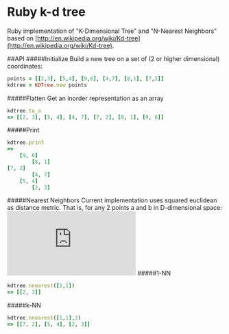 Ruby k-d tree
=============

Ruby implementation of "K-Dimensional Tree" and "N-Nearest Neighbors" based on [http://en.wikipedia.org/wiki/Kd-tree](http://en.wikipedia.org/wiki/Kd-tree).

##API
#####Initialize
Build a new tree on a set of (2 or higher dimensional) coordinates:

```ruby
points = [[2,3], [5,4], [9,6], [4,7], [8,1], [7,2]]
kdtree = KDTree.new points
```

#####Flatten
Get an inorder representation as an array
```ruby
kdtree.to_a
=> [[2, 3], [5, 4], [4, 7], [7, 2], [8, 1], [9, 6]]
```
#####Print
```ruby
kdtree.print
=>
    [9, 6]
        [8, 1]
[7, 2]
        [4, 7]
    [5, 4]
        [2, 3]
```
#####Nearest Neighbors
Current implementation uses squared euclidean as distance metric.
That is, for any 2 points a and b in D-dimensional space:
![equation](http://latex.codecogs.com/gif.latex?%5Csum_%7Bd%3D1%7D%5E%7BD%7D%28a_d-b_d%29%5E2)
#####1-NN
```ruby
kdtree.nnearest([1,1])
=> [[2, 3]]
```
#####k-NN
```ruby
kdtree.nnearest([1,1],3)
=> [[7, 2], [5, 4], [2, 3]]
```
